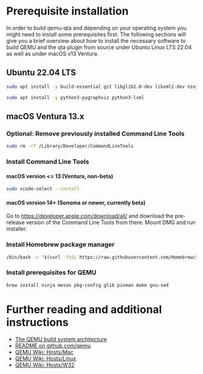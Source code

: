 # Prerequisite installation

In order to build qemu-qta and depending on your operating system you might need to install some prerequisites first. The following sections will give you a brief overview about how to install the necessary software to build QEMU and the qta plugin from source under Ubuntu Linux LTS 22.04 as well as under macOS v13 Ventura.

## Ubuntu 22.04 LTS

```bash
sudo apt install -y build-essential git libglib2.0-dev libxml2-dev ninja-build meson libpixman-1-dev python3-venv python3-pip sphinx graphviz graphviz-dev

sudo apt install -y python3-pygraphviz python3-lxml
```

## macOS Ventura 13.x

### Optional: Remove previously installed Command Line Tools
```bash
sudo rm -rf /Library/Developer/CommandLineTools
```
### Install Command Line Tools
#### macOS version <= 13 (Ventura, non-beta)
```bash
sudo xcode-select --install
```

#### macOS version 14+ (Sonoma or newer, currently beta)
Go to https://developer.apple.com/download/all/ and download the pre-release version of the Command Line Tools from there. Mount DMG and run installer.

### Install Homebrew package manager
```bash
/bin/bash -c "$(curl -fsSL https://raw.githubusercontent.com/Homebrew/install/HEAD/install.sh)"
```

### Install prerequisites for QEMU
```bash
brew install ninja meson pkg-config glib pixman make gnu-sed
```
# Further reading and additional instructions
- [The QEMU build system architecture](https://qemu.readthedocs.io/en/latest/devel/build-system.html)
- [README on github.com/qemu](https://github.com/qemu/qemu/blob/master/README.rst)
- [QEMU Wiki: Hosts/Mac](https://wiki.qemu.org/Hosts/Mac) 
- [QEMU Wiki: Hosts/Linux](https://wiki.qemu.org/Hosts/Linux) 
- [QEMU Wiki: Hosts/W32](https://wiki.qemu.org/Hosts/W32) 
